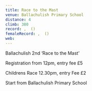 ```yaml
---
title: Race to the Mast
venue: Ballachulish Primary School
distance: 4
climb: 380
record: ,  ()
femaleRecord: ,  ()
web: 
---
```

Ballachulish 2nd ‘Race to the Mast’

Registration from 12pm, entry fee £5

Childrens Race 12.30pm, entry Fee £2

Start from Ballachulish Primary School